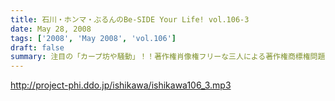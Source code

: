```yaml
---
title: 石川・ホンマ・ぶるんのBe-SIDE Your Life! vol.106-3
date: May 28, 2008
tags: ['2008', 'May 2008', 'vol.106']
draft: false
summary: 注目の「カープ坊や騒動」！！著作権肖像権フリーな三人による著作権商標権問題！！さてどうなるものか。NAMAE
---
```


http://project-phi.ddo.jp/ishikawa/ishikawa106_3.mp3
